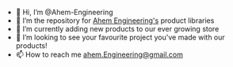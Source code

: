 - 👋 Hi, I’m @Ahem-Engineering
- 👀 I’m the repository for [Ahem Engineering's](https://shop.ahem.net.au) product libraries
- 🌱 I’m currently adding new products to our ever growing store
- 💞️ I’m looking to see your favourite project you've made with our products!
- 📫 How to reach me [ahem.Engineering@gmail.com](ahem.Engineering@gmail.com)
